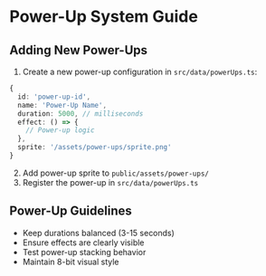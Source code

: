 # Power-Up System Guide

## Adding New Power-Ups

1. Create a new power-up configuration in `src/data/powerUps.ts`:
```typescript
{
  id: 'power-up-id',
  name: 'Power-Up Name',
  duration: 5000, // milliseconds
  effect: () => {
    // Power-up logic
  },
  sprite: '/assets/power-ups/sprite.png'
}
```

2. Add power-up sprite to `public/assets/power-ups/`
3. Register the power-up in `src/data/powerUps.ts`

## Power-Up Guidelines

- Keep durations balanced (3-15 seconds)
- Ensure effects are clearly visible
- Test power-up stacking behavior
- Maintain 8-bit visual style